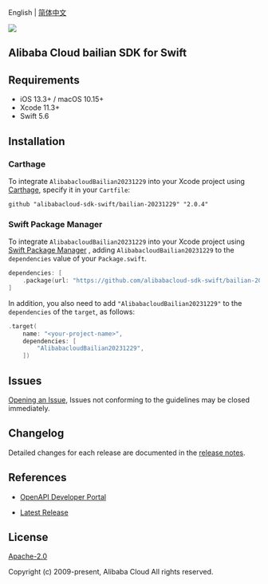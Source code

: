 English | [简体中文](README-CN.md)

![](https://aliyunsdk-pages.alicdn.com/icons/AlibabaCloud.svg)

## Alibaba Cloud bailian SDK for Swift

## Requirements

- iOS 13.3+ / macOS 10.15+
- Xcode 11.3+
- Swift 5.6

## Installation

### Carthage

To integrate `AlibabacloudBailian20231229` into your Xcode project using [Carthage](https://github.com/Carthage/Carthage), specify it in your `Cartfile`:

```ogdl
github "alibabacloud-sdk-swift/bailian-20231229" "2.0.4"
```

### Swift Package Manager

To integrate `AlibabacloudBailian20231229` into your Xcode project using [Swift Package Manager](https://swift.org/package-manager/) , adding `AlibabacloudBailian20231229` to the `dependencies` value of your `Package.swift`.

```swift
dependencies: [
    .package(url: "https://github.com/alibabacloud-sdk-swift/bailian-20231229.git", from: "2.0.4")
]
```

In addition, you also need to add `"AlibabacloudBailian20231229"` to the `dependencies` of the `target`, as follows:

```swift
.target(
    name: "<your-project-name>",
    dependencies: [
        "AlibabacloudBailian20231229",
    ])
```

## Issues

[Opening an Issue](https://github.com/alibabacloud-sdk-swift/bailian-20231229/issues/new), Issues not conforming to the guidelines may be closed immediately.

## Changelog

Detailed changes for each release are documented in the [release notes](./ChangeLog.txt).

## References

* [OpenAPI Developer Portal](https://next.api.alibabacloud.com/home)
- [Latest Release](https://github.com/alibabacloud-sdk-swift/bailian-20231229)

## License

[Apache-2.0](http://www.apache.org/licenses/LICENSE-2.0)

Copyright (c) 2009-present, Alibaba Cloud All rights reserved.
